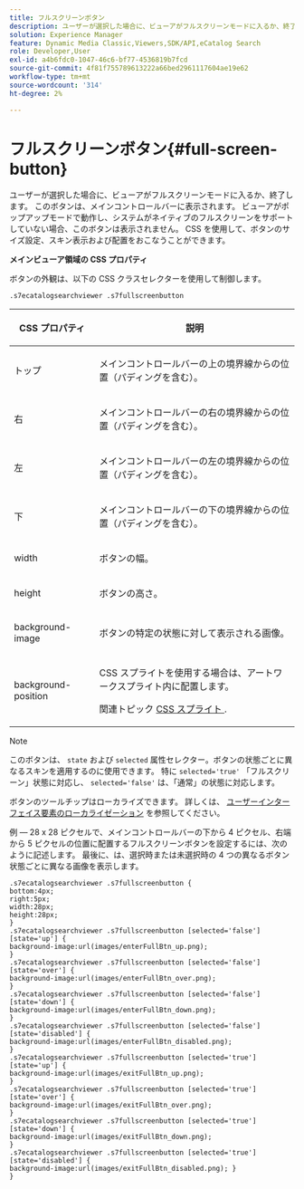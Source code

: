```yaml
---
title: フルスクリーンボタン
description: ユーザーが選択した場合に、ビューアがフルスクリーンモードに入るか、終了します。 このボタンは、メインコントロールバーに表示されます。 ビューアがポップアップモードで動作し、システムがネイティブのフルスクリーンをサポートしていない場合、このボタンは表示されません。 CSS を使用して、ボタンのサイズ設定、スキン表示および配置をおこなうことができます。
solution: Experience Manager
feature: Dynamic Media Classic,Viewers,SDK/API,eCatalog Search
role: Developer,User
exl-id: a4b6fdc0-1047-46c6-bf77-4536819b7fcd
source-git-commit: 4f81f755789613222a66bed2961117604ae19e62
workflow-type: tm+mt
source-wordcount: '314'
ht-degree: 2%

---
```


# フルスクリーンボタン{#full-screen-button}

ユーザーが選択した場合に、ビューアがフルスクリーンモードに入るか、終了します。 このボタンは、メインコントロールバーに表示されます。 ビューアがポップアップモードで動作し、システムがネイティブのフルスクリーンをサポートしていない場合、このボタンは表示されません。 CSS を使用して、ボタンのサイズ設定、スキン表示および配置をおこなうことができます。

<!--<a id="section_061E550C1C1D4DB2BD663A898895B38C"></a>-->

**メインビューア領域の CSS プロパティ**

ボタンの外観は、以下の CSS クラスセレクターを使用して制御します。

`.s7ecatalogsearchviewer .s7fullscreenbutton`

<table id="table_94EE3F5BBE4547C0B4943471CEE7EDE4"> 
 <thead> 
  <tr> 
   <th colname="col1" class="entry"> <p> CSS プロパティ </p> </th> 
   <th colname="col2" class="entry"> <p>説明 </p> </th> 
  </tr> 
 </thead>
 <tbody> 
  <tr> 
   <td colname="col1"> <p> <span class="codeph"> トップ </span> </p> </td> 
   <td colname="col2"> <p>メインコントロールバーの上の境界線からの位置（パディングを含む）。 </p> </td> 
  </tr> 
  <tr> 
   <td colname="col1"> <p> <span class="codeph"> 右 </span> </p> </td> 
   <td colname="col2"> <p>メインコントロールバーの右の境界線からの位置（パディングを含む）。 </p> </td> 
  </tr> 
  <tr> 
   <td colname="col1"> <p> <span class="codeph"> 左 </span> </p> </td> 
   <td colname="col2"> <p>メインコントロールバーの左の境界線からの位置（パディングを含む）。 </p> </td> 
  </tr> 
  <tr> 
   <td colname="col1"> <p> <span class="codeph"> 下 </span> </p> </td> 
   <td colname="col2"> <p>メインコントロールバーの下の境界線からの位置（パディングを含む）。 </p> </td> 
  </tr> 
  <tr> 
   <td colname="col1"> <p> <span class="codeph"> width </span> </p> </td> 
   <td colname="col2"> <p>ボタンの幅。 </p> </td> 
  </tr> 
  <tr> 
   <td colname="col1"> <p> <span class="codeph"> height </span> </p> </td> 
   <td colname="col2"> <p>ボタンの高さ。 </p> </td> 
  </tr> 
  <tr> 
   <td colname="col1"> <p> <span class="codeph"> background-image </span> </p> </td> 
   <td colname="col2"> <p>ボタンの特定の状態に対して表示される画像。 </p> </td> 
  </tr> 
  <tr> 
   <td colname="col1"> <p> <span class="codeph"> background-position </span> </p> </td> 
   <td colname="col2"> <p> CSS スプライトを使用する場合は、アートワークスプライト内に配置します。 </p> <p>関連トピック <a href="../../../c-html5-s7-aem-asset-viewers/c-html5-ecatsearch-viewer-about/c-html5-ecatsearch-viewer-customizingviewer/c-html5-ecatsearch-viewer-customizingviewer.md#section-9d570f95eb2443aca74c1b02f6e89aff" format="dita" scope="local"> CSS スプライト </a>. </p> </td> 
  </tr> 
 </tbody> 
</table>

>[!NOTE]
>
>このボタンは、 `state` および `selected` 属性セレクター。ボタンの状態ごとに異なるスキンを適用するのに使用できます。 特に `selected='true'` 「フルスクリーン」状態に対応し、 `selected='false'` は、「通常」の状態に対応します。

ボタンのツールチップはローカライズできます。 詳しくは、 [ユーザーインターフェイス要素のローカライゼーション](../../../c-html5-s7-aem-asset-viewers/c-html5-ecatsearch-viewer-about/c-html5-ecatsearch-viewer-localization.md#concept-cbfc39344c494eb7b9f6a272cff0cc74) を参照してください。

例 — 28 x 28 ピクセルで、メインコントロールバーの下から 4 ピクセル、右端から 5 ピクセルの位置に配置するフルスクリーンボタンを設定するには、次のように記述します。 最後に、は、選択時または未選択時の 4 つの異なるボタン状態ごとに異なる画像を表示します。

```
.s7ecatalogsearchviewer .s7fullscreenbutton { 
bottom:4px; 
right:5px; 
width:28px; 
height:28px; 
} 
.s7ecatalogsearchviewer .s7fullscreenbutton [selected='false'][state='up'] { 
background-image:url(images/enterFullBtn_up.png); 
} 
.s7ecatalogsearchviewer .s7fullscreenbutton [selected='false'][state='over'] {  
background-image:url(images/enterFullBtn_over.png); 
} 
.s7ecatalogsearchviewer .s7fullscreenbutton [selected='false'][state='down'] {  
background-image:url(images/enterFullBtn_down.png); 
} 
.s7ecatalogsearchviewer .s7fullscreenbutton [selected='false'][state='disabled'] { 
background-image:url(images/enterFullBtn_disabled.png); 
} 
.s7ecatalogsearchviewer .s7fullscreenbutton [selected='true'][state='up'] {  
background-image:url(images/exitFullBtn_up.png); 
} 
.s7ecatalogsearchviewer .s7fullscreenbutton [selected='true'][state='over'] {  
background-image:url(images/exitFullBtn_over.png); 
} 
.s7ecatalogsearchviewer .s7fullscreenbutton [selected='true'][state='down'] {  
background-image:url(images/exitFullBtn_down.png); 
} 
.s7ecatalogsearchviewer .s7fullscreenbutton [selected='true'][state='disabled'] {  
background-image:url(images/exitFullBtn_disabled.png); } 
}
```
